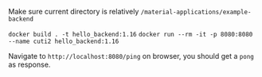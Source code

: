 Make sure current directory is relatively `/material-applications/example-backend`

```docker build . -t hello_backend:1.16```
```docker run --rm -it -p 8080:8080 --name cuti2 hello_backend:1.16```

Navigate to  `http://localhost:8080/ping` on browser, you should get a `pong` as response.
